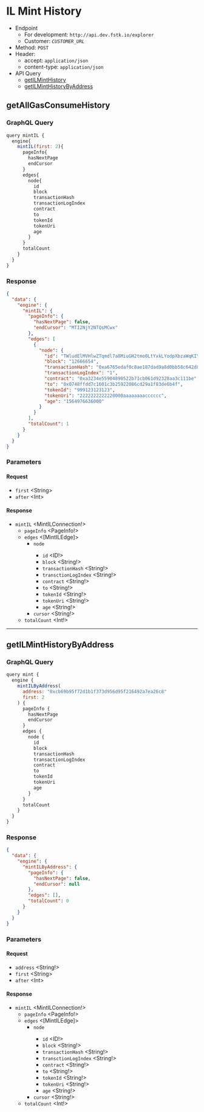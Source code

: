 # IL Mint History
- Endpoint
  - For development: `http://api.dev.fstk.io/explorer`
  - Customer: *`CUSTOMER_URL`*
- Method: `POST`
- Header:
  - accept: `application/json`
  - content-type: `application/json`
- API Query
  - [getILMintHistory](#getILMintHistory)
  - [getILMintHistoryByAddress](#getILMintHistoryByAddress)

## getAllGasConsumeHistory
### GraphQL Query
```js
query mintIL {
  engine{
    mintIL(first: 2){
      pageInfo{
        hasNextPage
        endCursor
      }
      edges{
        node{
          id
          block
          transactionHash
          transactionLogIndex
          contract
          to
          tokenId
          tokenUri
          age
        }
      }
      totalCount
    }
  }
}
```

### Response
```json
{
  "data": {
    "engine": {
      "mintIL": {
        "pageInfo": {
          "hasNextPage": false,
          "endCursor": "MTI2NjY2NTQsMCwx"
        },
        "edges": [
          {
            "node": {
              "id": "TWludElMVHlwZTqmdl7a8MiuGH2tmo0LtYxkLYodpXbzaWqKIYXbS8zT4ywx",
              "block": "12666654",
              "transactionHash": "0xa6765edaf0c8ae187dad9a8d0bb58c642d8a1da576f3696a8a2185db4bccd3e3",
              "transactionLogIndex": "1",
              "contract": "0xa3234e55904890522b71cb061d92328aa3c111be",
              "to": "0x0748ffdd7c1601c3b25922086cd29a1f83de6b4f",
              "tokenId": "999123123123",
              "tokenUri": "2222222222220000aaaaaaaacccccc",
              "age": "1564976636000"
            }
          }
        ],
        "totalCount": 1
      }
    }
  }
}
```

### Parameters
#### Request
- `first` \<String>
- `after` \<Int>

#### Response
- `mintIL` <MintILConnection!>
  - `pageInfo` <PageInfo!>
  - `edges` <[MintILEdge]>
    - `node` <MintILType>
      - `id` <ID!>
      - `block` <String!>
      - `transactionHash` <String!>
      - `transctionLogIndex` <String!>
      - `contract` <String!>
      - `to` <String!>
      - `tokenId` <String!>
      - `tokenUri` <String!>
      - `age` <String!>
    - `cursor` <String!>
  - `totalCount` <Int!>

---

## getILMintHistoryByAddress

### GraphQL Query
```js
query mint {
  engine {
    mintILByAddress(
      address: "0xcb69b95f72d1b1f373d956d95f216492a7ea26c8"
      first: 2
    ) {
      pageInfo {
        hasNextPage
        endCursor
      }
      edges {
        node {
          id
          block
          transactionHash
          transactionLogIndex
          contract
          to
          tokenId
          tokenUri
          age
        }
      }
      totalCount
    }
  }
}
```
### Response
```json
{
  "data": {
    "engine": {
      "mintILByAddress": {
        "pageInfo": {
          "hasNextPage": false,
          "endCursor": null
        },
        "edges": [],
        "totalCount": 0
      }
    }
  }
}
```
### Parameters
#### Request
- `address` <String!>
- `first` \<String>
- `after` \<Int>

#### Response
- `mintIL` <MintILConnection!>
  - `pageInfo` <PageInfo!>
  - `edges` <[MintILEdge]>
    - `node` <MintILType>
      - `id` <ID!>
      - `block` <String!>
      - `transactionHash` <String!>
      - `transctionLogIndex` <String!>
      - `contract` <String!>
      - `to` <String!>
      - `tokenId` <String!>
      - `tokenUri` <String!>
      - `age` <String!>
    - `cursor` <String!>
  - `totalCount` <Int!>